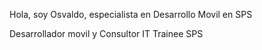 Hola, soy Osvaldo, especialista en Desarrollo Movil en SPS

Desarrollador movil y Consultor IT Trainee SPS

